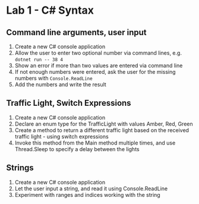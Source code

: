 # Lab 1 - C# Syntax

## Command line arguments, user input 

1. Create a new C# console application
2. Allow the user to enter two optional number via command lines, e.g. `dotnet run -- 38 4`
3. Show an error if more than two values are entered via command line
4. If not enough numbers were entered, ask the user for the missing numbers with `Console.ReadLine`
5. Add the numbers and write the result

## Traffic Light, Switch Expressions

1. Create a new C# console application
1. Declare an enum type for the TrafficLight with values Amber, Red, Green
2. Create a method to return a different traffic light based on the received traffic light - using switch expressions
3. Invoke this method from the Main method multiple times, and use Thread.Sleep to specify a delay between the lights

## Strings

1. Create a new C# console application
1. Let the user input a string, and read it using Console.ReadLine
2. Experiment with ranges and indices working with the string